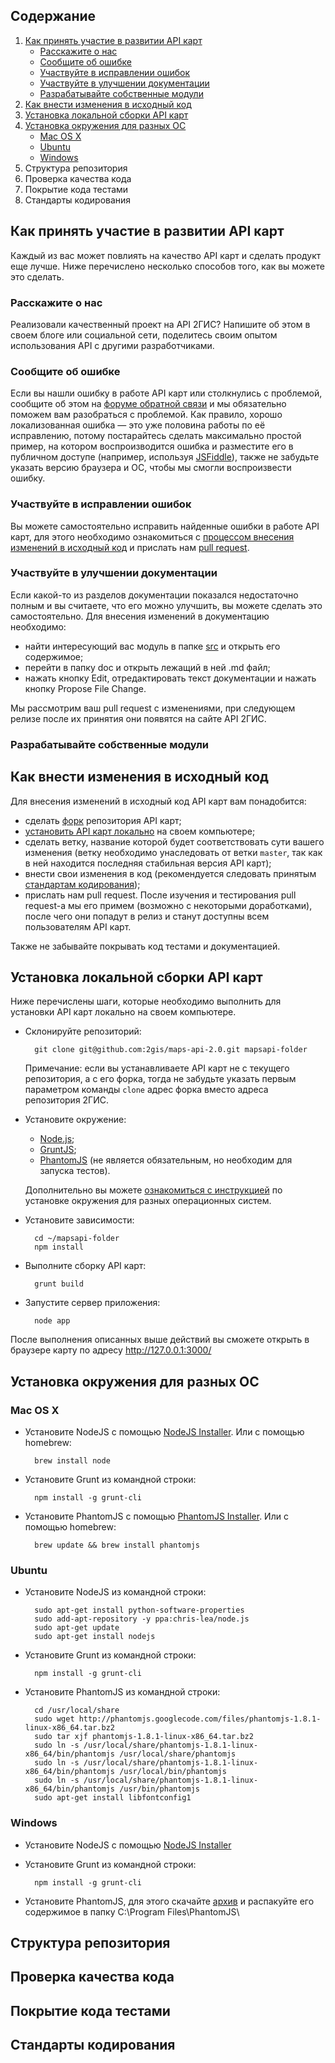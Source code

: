 ## Содержание
1. [Как принять участие в развитии API карт](#Как-принять-участие-в-развитии-api-карт)
    * [Расскажите о нас](#Расскажите-о-нас)
    * [Сообщите об ошибке](#Сообщите-об-ошибке)
    * [Участвуйте в исправлении ошибок](#Участвуйте-в-исправлении-ошибок)
    * [Участвуйте в улучшении документации](#Участвуйте-в-улучшении-документации)
    * [Разрабатывайте собственные модули](#Разрабатывайте-собственные-модули)
2. [Как внести изменения в исходный код](#Как-внести-изменения-в-исходный-код)
3. [Установка локальной сборки API карт](#Установка-локальной-сборки-api-карт)
4. [Установка окружения для разных ОС](#Установка-окружения-для-разных-ОС)
    * [Mac OS X](#mac-os-x)
    * [Ubuntu](#ubuntu)
    * [Windows](#windows)
5. Структура репозитория
6. Проверка качества кода
7. Покрытие кода тестами
8. Стандарты кодирования

## Как принять участие в развитии API карт
Каждый из вас может повлиять на качество API карт и сделать продукт еще лучше. Ниже перечислено несколько способов того, как вы можете это сделать.
### Расскажите о нас
Реализовали качественный проект на API 2ГИС? Напишите об этом в своем блоге или социальной сети, поделитесь своим опытом использования API с другими разработчиками.
### Сообщите об ошибке
Если вы нашли ошибку в работе API карт или столкнулись с проблемой, сообщите об этом на [форуме обратной связи](https://api2gis.uservoice.com) и мы обязательно поможем вам разобраться с проблемой. Как правило, хорошо локализованная ошибка — это уже половина работы по её исправлению, потому постарайтесь сделать максимально простой пример, на котором воспроизводится ошибка и разместите его в публичном доступе (например, используя [JSFiddle](http://jsfiddle.net/)), также не забудьте указать версию браузера и ОС, чтобы мы смогли воспроизвести ошибку.
### Участвуйте в исправлении ошибок
Вы можете самостоятельно исправить найденные ошибки в работе API карт, для этого необходимо ознакомиться с [процессом внесения изменений в исходный код](#Как-внести-изменения-в-исходный-код) и прислать нам [pull request](https://help.github.com/articles/using-pull-requests).
### Участвуйте в улучшении документации
Если какой-то из разделов документации показался недостаточно полным и вы считаете, что его можно улучшить, вы можете сделать это самостоятельно. Для внесения изменений в документацию необходимо:
* найти интересующий вас модуль в папке [src](https://github.com/2gis/maps-api-2.0/tree/master/src) и открыть его содержимое;
* перейти в папку doc и открыть лежащий в ней .md файл;
* нажать кнопку Edit, отредактировать текст документации и нажать кнопку Propose File Change.

Мы рассмотрим ваш pull request с изменениями, при следующем релизе после их принятия они появятся на сайте API 2ГИС.
### Разрабатывайте собственные модули

## Как внести изменения в исходный код
Для внесения изменений в исходный код API карт вам понадобится:
* сделать [форк](https://help.github.com/articles/fork-a-repo) репозитория API карт;
* [установить API карт локально](#Установка-локальной-сборки-api-карт) на своем компьютере;
* сделать ветку, название которой будет соответствовать сути вашего изменения (ветку необходимо унаследовать от ветки `master`, так как в ней находится последняя стабильная версия API карт);
* внести свои изменения в код (рекомендуется следовать принятым [стандартам кодирования](#Стандарты-кодирования));
* прислать нам pull request.
После изучения и тестирования pull request-а мы его примем (возможно с некоторыми доработками), после чего они попадут в релиз и станут доступны всем пользователям API карт.

Также не забывайте покрывать код тестами и документацией.
## Установка локальной сборки API карт
Ниже перечислены шаги, которые необходимо выполнить для установки API карт локально на своем компьютере.

* Склонируйте репозиторий:

        git clone git@github.com:2gis/maps-api-2.0.git mapsapi-folder

    Примечание: если вы устанавливаете API карт не с текущего репозитория, а с его форка, тогда не забудьте указать первым параметром команды `clone` адрес форка вместо адреса репозитория 2ГИС.
* Установите окружение:
    * [Node.js](http://nodejs.org/);
    * [GruntJS](http://gruntjs.com/);
    * [PhantomJS](http://phantomjs.org/download.html) (не является обязательным, но необходим для запуска тестов).
    
    Дополнительно вы можете [ознакомиться с инструкцией](#Установка-окружения-для-разных-ОС) по установке окружения для разных операционных систем.
* Установите зависимости:

        cd ~/mapsapi-folder
        npm install

* Выполните сборку API карт:

        grunt build

* Запустите сервер приложения:

        node app

После выполнения описанных выше действий вы сможете открыть в браузере карту по адресу http://127.0.0.1:3000/

## Установка окружения для разных ОС
### Mac OS X

* Установите NodeJS с помощью [NodeJS Installer](http://nodejs.org/download/). Или с помощью homebrew:
    
        brew install node

* Установите Grunt из командной строки:

        npm install -g grunt-cli

* Установите PhantomJS с помощью [PhantomJS Installer](http://phantomjs.org/download.html). Или с помощью homebrew:

        brew update && brew install phantomjs

### Ubuntu

* Установите NodeJS из командной строки:

        sudo apt-get install python-software-properties
        sudo add-apt-repository -y ppa:chris-lea/node.js
        sudo apt-get update
        sudo apt-get install nodejs

* Установите Grunt из командной строки:

        npm install -g grunt-cli

* Установите PhantomJS из командной строки:

        cd /usr/local/share
        sudo wget http://phantomjs.googlecode.com/files/phantomjs-1.8.1-linux-x86_64.tar.bz2
        sudo tar xjf phantomjs-1.8.1-linux-x86_64.tar.bz2
        sudo ln -s /usr/local/share/phantomjs-1.8.1-linux-x86_64/bin/phantomjs /usr/local/share/phantomjs
        sudo ln -s /usr/local/share/phantomjs-1.8.1-linux-x86_64/bin/phantomjs /usr/local/bin/phantomjs
        sudo ln -s /usr/local/share/phantomjs-1.8.1-linux-x86_64/bin/phantomjs /usr/bin/phantomjs
        sudo apt-get install libfontconfig1

### Windows

* Установите NodeJS с помощью [NodeJS Installer](http://nodejs.org/download/)

* Установите Grunt из командной строки:

        npm install -g grunt-cli

* Установите PhantomJS, для этого скачайте [архив](http://phantomjs.org/download.html) и распакуйте его содержимое в папку C:\Program Files\PhantomJS\

## Структура репозитория

## Проверка качества кода

## Покрытие кода тестами

## Стандарты кодирования
